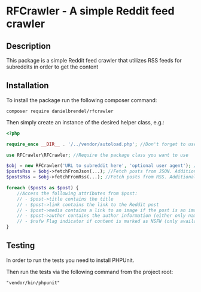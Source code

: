 # RFCrawler - A simple Reddit feed crawler

## Description
This package is a simple Reddit feed crawler that utilizes RSS feeds for subreddits in order to get the content

## Installation
To install the package run the following composer command:
```code
composer require danielbrendel/rfcrawler 
```
Then simply create an instance of the desired helper class, e.g.:
```php
<?php

require_once __DIR__ . '/../vendor/autoload.php'; //Don't forget to use Composer autoloader if not already

use RFCrawler\RFCrawler; //Require the package class you want to use

$obj = new RFCrawler('URL to subreddit here', 'optional user agent'); //Instantiate a new object instance to your feed
$postsRss = $obj->fetchFromJson(...); //Fetch posts from JSON. Additionally pass one of the FETCH_TYPE_* constants in order to specify the sorting type, secondly an array with URLS of which to filter from the posts and thirdly an array of tokens that the media URL must contain at least one of
$postsRss = $obj->fetchFromRss(...); //Fetch posts from RSS. Additionally pass one of the FETCH_TYPE_* constants in order to specify the sorting type, secondly an array with URLS of which to filter from the posts and thirdly an array of tokens that the media URL must contain at least one of

foreach ($posts as $post) {
    //Access the following attributes from $post:
    // - $post->title contains the title
    // - $post->link contains the link to the Reddit post
    // - $post->media contains a link to an image if the post is an image or, if using JSON, may contain a link to a video if the post is a video
    // - $post->author contains the author information (either only name when fetching from JSON or name for username and uri for link to profile)
    // - $nsfw Flag indicator if content is marked as NSFW (only available for JSON queries)
}
```

## Testing
In order to run the tests you need to install PHPUnit.

Then run the tests via the following command from the project root:
```
"vendor/bin/phpunit"
```
